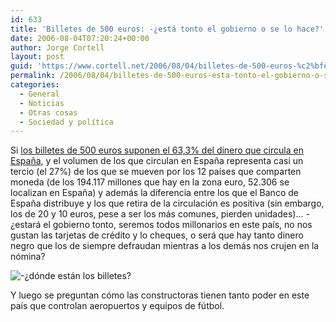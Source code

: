 ```yaml
---
id: 633
title: 'Billetes de 500 euros: -¿está tonto el gobierno o se lo hace?'
date: 2006-08-04T07:20:24+00:00
author: Jorge Cortell
layout: post
guid: 'https://www.cortell.net/2006/08/04/billetes-de-500-euros-%c2%bfesta-tonto-el-gobierno-o-se-lo-hace/'
permalink: /2006/08/04/billetes-de-500-euros-esta-tonto-el-gobierno-o-se-lo-hace/
categories:
  - General
  - Noticias
  - Otras cosas
  - Sociedad y polí­tica
---
```

Si <a target="_blank" title="El Paí­s" href="https://www.elpais.es/articulo/economia/billetes/500/euros/suponen/63/dinero/circula/Espana/elpporeco/20060718elpepieco_9/Tes/">los billetes de 500 euros suponen el 63,3% del dinero que circula en España</a>, y el volumen de los que circulan en España representa casi un tercio (el 27%) de los que se mueven por los 12 paí­ses que comparten moneda (de los 194.117 millones que hay en la zona euro, 52.306 se localizan en España) y además la diferencia entre los que el Banco de España distribuye y los que retira de la circulación es positiva (sin embargo, los de 20 y 10 euros, pese a ser los más comunes, pierden unidades)... -¿estará el gobierno tonto, seremos todos millonarios en este paí­s, no nos gustan las tarjetas de crédito y lo cheques, o será que hay tanto dinero negro que los de siempre defraudan mientras a los demás nos crujen en la nómina?

![-¿dónde están los billetes?](https://www.elinformanteperu.com/articuloss/500_euros_3_220.jpg "-¿dónde están los billetes?")

Y luego se preguntan cómo las constructoras tienen tanto poder en este paí­s que controlan aeropuertos y equipos de fútbol.